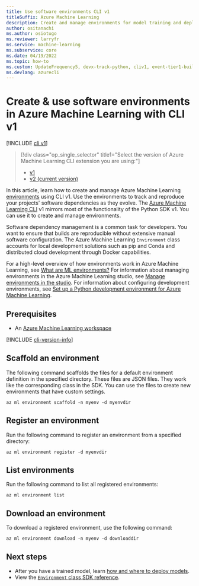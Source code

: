 ```yaml
---
title: Use software environments CLI v1
titleSuffix: Azure Machine Learning
description: Create and manage environments for model training and deployment with CLI v1. Manage Python packages and other settings for the environment.
author: ositanachi  
ms.author: osiotugo 
ms.reviewer: larryfr
ms.service: machine-learning
ms.subservice: core
ms.date: 04/19/2022
ms.topic: how-to
ms.custom: UpdateFrequency5, devx-track-python, cliv1, event-tier1-build-2022
ms.devlang: azurecli
---
```


# Create & use software environments in Azure Machine Learning with CLI v1

[!INCLUDE [cli v1](../../../includes/machine-learning-cli-v1.md)]

> [!div class="op_single_selector" title1="Select the version of Azure Machine Learning CLI extension you are using:"]
> * [v1](how-to-use-environments.md)
> * [v2 (current version)](../how-to-manage-environments-v2.md)

In this article, learn how to create and manage Azure Machine Learning [environments](/python/api/azureml-core/azureml.core.environment.environment) using CLI v1. Use the environments to track and reproduce your projects' software dependencies as they evolve. The [Azure Machine Learning CLI](reference-azure-machine-learning-cli.md) v1 mirrors most of the functionality of the Python SDK v1. You can use it to create and manage environments.

Software dependency management is a common task for developers. You want to ensure that builds are reproducible without extensive manual software configuration. The Azure Machine Learning `Environment` class accounts for local development solutions such as pip and Conda and distributed cloud development through Docker capabilities.

For a high-level overview of how environments work in Azure Machine Learning, see [What are ML environments?](../concept-environments.md) For information about managing environments in the Azure Machine Learning studio, see [Manage environments in the studio](../how-to-manage-environments-in-studio.md). For information about configuring development environments, see [Set up a Python development environment for Azure Machine Learning](how-to-configure-environment-v1.md).

## Prerequisites

* An [Azure Machine Learning workspace](../quickstart-create-resources.md)

[!INCLUDE [cli-version-info](../../../includes/machine-learning-cli-version-1-only.md)]

## Scaffold an environment

The following command scaffolds the files for a default environment definition in the specified directory. These files are JSON files. They work like the corresponding class in the SDK. You can use the files to create new environments that have custom settings. 

```azurecli-interactive
az ml environment scaffold -n myenv -d myenvdir
```

## Register an environment

Run the following command to register an environment from a specified directory:

```azurecli-interactive
az ml environment register -d myenvdir
```

## List environments

Run the following command to list all registered environments:

```azurecli-interactive
az ml environment list
```

## Download an environment

To download a registered environment, use the following command:

```azurecli-interactive
az ml environment download -n myenv -d downloaddir
```

## Next steps

* After you have a trained model, learn [how and where to deploy models](../how-to-deploy-online-endpoints.md).
* View the [`Environment` class SDK reference](/python/api/azureml-core/azureml.core.environment%28class%29).
